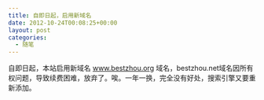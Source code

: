 ```yaml
---
title: 自即日起，启用新域名
date: 2012-10-24T00:08:25+00:00
layout: post
categories:
  - 随笔
---
```


自即日起，本站启用新域名 www.bestzhou.org 域名，bestzhou.net域名因所有权问题，导致续费困难，放弃了。唉。一年一换，完全没有好处，搜索引擎又要重新添加。